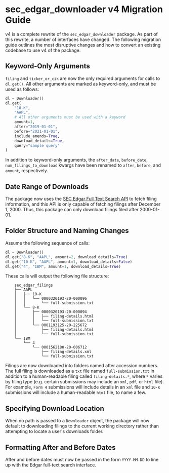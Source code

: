 # sec_edgar_downloader v4 Migration Guide

v4 is a complete rewrite of the `sec_edgar_downloader` package. As part of this rewrite, a number of interfaces have changed. The following migration guide outlines the most disruptive changes and how to convert an existing codebase to use v4 of the package.

## Keyword-Only Arguments

`filing` and `ticker_or_cik` are now the only required arguments for calls to `dl.get()`. All other arguments are marked as keyword-only, and must be used as follows:

```python
dl = Downloader()
dl.get(
    "10-K",
    "AAPL",
    # All other arguments must be used with a keyword
    amount=1,
    after="2019-01-01",
    before="2021-01-01",
    include_amends=True,
    download_details=True,
    query="sample query"
)
```

In addition to keyword-only arguments, the `after_date`, `before_date`, `num_filings_to_download` kwargs have been renamed to `after`, `before`, and `amount`, respectively.

## Date Range of Downloads

The package now uses the [SEC Edgar Full Text Search API](https://www.sec.gov/edgar/search/) to fetch filing information, and this API is only capable of fetching filings after December 1, 2000. Thus, this package can only download filings filed after 2000-01-01.

## Folder Structure and Naming Changes

Assume the following sequence of calls:

```python
dl = Downloader()
dl.get("8-K", "AAPL", amount=2, download_details=True)
dl.get("10-K", "AAPL", amount=1, download_details=False)
dl.get("4", "IBM", amount=1, download_details=True)
```

These calls will output the following file structure:

```
    sec_edgar_filings
    ├── AAPL
    │   ├── 10-K
    │   │   └── 0000320193-20-000096
    │   │       └── full-submission.txt
    │   └── 8-K
    │       ├── 0000320193-20-000094
    │       │   ├── filing-details.html
    │       │   └── full-submission.txt
    │       └── 0001193125-20-225672
    │           ├── filing-details.html
    │           └── full-submission.txt
    └── IBM
        └── 4
            └── 0001562180-20-006712
                ├── filing-details.xml
                └── full-submission.txt
```

Filings are now downloaded into folders named after accession numbers.
The full filing is downloaded as a `txt` file named `full-submission.txt` in addition to a human-readable filing called `filing-details.*`, where `*` varies by filing type (e.g. certain submissions may include an `xml`, `pdf`, or `html` file). For example, `Form 4` submissions will include details in an `xml` file and `10-K` submissions will include a human-readable `html` file, to name a few.

## Specifying Download Location

When no path is passed to a `Downloader` object, the package will now default to downloading filings to the current working directory rather than attempting to locate a user's downloads folder.

## Formatting After and Before Dates

After and before dates must now be passed in the form `YYYY-MM-DD` to line up with the Edgar full-text search interface.
